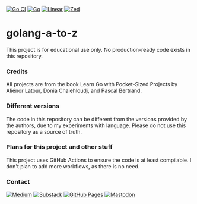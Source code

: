 [![Go CI](https://github.com/vrnsky/golang-a-to-z/actions/workflows/test.yml/badge.svg)](https://github.com/vrnsky/golang-a-to-z/actions/workflows/test.yml)
[![Go](https://img.shields.io/badge/Go-1.22-%2300ADD8.svg?&logo=go&logoColor=white)](#)
[![Linear](https://img.shields.io/badge/Task_tracker_we_prefer-Linear-5E6AD2?logo=linear&logoColor=fff)](#)
[![Zed](https://img.shields.io/badge/Developed_with-Zed-white?logo=zedindustries&logoColor=084CCF)](#)

# golang-a-to-z
This project is for educational use only. No production-ready code exists in this repository.

### Credits
All projects are from the book Learn Go with Pocket-Sized Projects by
Aliénor Latour, Donia Chaiehloudj, and Pascal Bertrand.

### Different versions
The code in this repository can be different from the versions provided by the authors, 
due to my experiments with language. Please do not use this repository as a source of truth.

### Plans for this project and other stuff
This project uses GitHub Actions to ensure the code is at least compilable.
I don't plan to add more workflows, as there is no need.


### Contact
[![Medium](https://img.shields.io/badge/Medium-%23000000.svg?logo=medium&logoColor=white)](https://vrnsky.medium.com)
[![Substack](https://img.shields.io/badge/Substack-FF6719?logo=substack&logoColor=fff)](https://vrnsky.substack.com)
[![GitHub Pages](https://img.shields.io/badge/GitHub%20Pages-121013?logo=github&logoColor=white)](https://vrnsky.github.io)
[![Mastodon](https://img.shields.io/badge/Mastodon-6364FF?logo=mastodon&logoColor=fff)](https://me.dm/@vrnsky)

